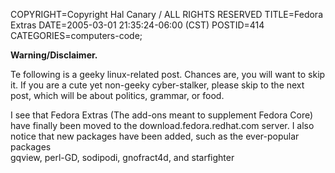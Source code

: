 COPYRIGHT=Copyright Hal Canary / ALL RIGHTS RESERVED
TITLE=Fedora Extras
DATE=2005-03-01 21:35:24-06:00 (CST)
POSTID=414
CATEGORIES=computers-code;

**Warning/Disclaimer.**

Te following is a geeky linux-related post. Chances are, you will want to skip it. If you are a cute yet non-geeky cyber-stalker, please skip to the next post, which will be about politics, grammar, or food.

I see that Fedora Extras (The add-ons meant to supplement Fedora Core) have finally been moved to the download.fedora.redhat.com server. I also notice that new packages have been added, such as the ever-popular packages  
gqview, perl-GD, sodipodi, gnofract4d, and starfighter
